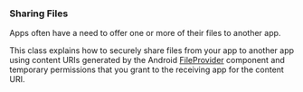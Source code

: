 ### Sharing Files
Apps often have a need to offer one or more of their files to another app.

This class explains how to securely share files from your app to another app using content URIs generated by the Android [FileProvider](https://developer.android.com/reference/android/support/v4/content/FileProvider.html) component and temporary permissions that you grant to the receiving app for the content URI.
